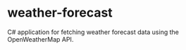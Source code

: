 # weather-forecast
 C# application for fetching weather forecast data using the OpenWeatherMap API.
